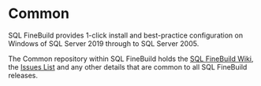 # Common

SQL FineBuild provides 1-click install and best-practice configuration on Windows of SQL Server 2019 through to SQL Server 2005.

The Common repository within SQL FineBuild holds the [SQL FineBuild Wiki](https://github.com/SQL-FineBuild/Common/wiki), the [Issues List](https://github.com/SQL-FineBuild/Common/issues) and any other details that are common to all SQL FineBuild releases.
